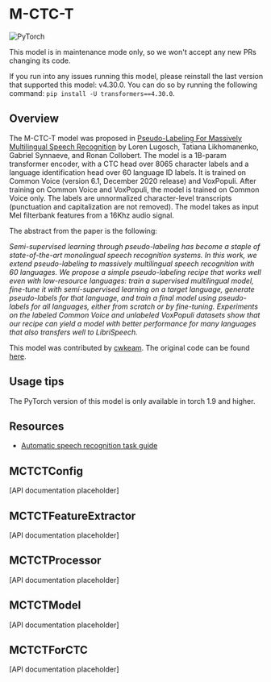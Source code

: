 <!--Copyright 2022 The HuggingFace Team. All rights reserved.

Licensed under the Apache License, Version 2.0 (the "License"); you may not use this file except in compliance with
the License. You may obtain a copy of the License at

http://www.apache.org/licenses/LICENSE-2.0

Unless required by applicable law or agreed to in writing, software distributed under the License is distributed on
an "AS IS" BASIS, WITHOUT WARRANTIES OR CONDITIONS OF ANY KIND, either express or implied. See the License for the
specific language governing permissions and limitations under the License.

⚠️ Note that this file is in Markdown but contain specific syntax for our doc-builder (similar to MDX) that may not be
rendered properly in your Markdown viewer.

-->

# M-CTC-T

<div class="flex flex-wrap space-x-1">
<img alt="PyTorch" src="https://img.shields.io/badge/PyTorch-DE3412?style=flat&logo=pytorch&logoColor=white">
</div>

<Tip warning={true}>

This model is in maintenance mode only, so we won't accept any new PRs changing its code.

If you run into any issues running this model, please reinstall the last version that supported this model: v4.30.0.
You can do so by running the following command: `pip install -U transformers==4.30.0`.

</Tip>

## Overview

The M-CTC-T model was proposed in [Pseudo-Labeling For Massively Multilingual Speech Recognition](https://arxiv.org/abs/2111.00161) by Loren Lugosch, Tatiana Likhomanenko, Gabriel Synnaeve, and Ronan Collobert. The model is a 1B-param transformer encoder, with a CTC head over 8065 character labels and a language identification head over 60 language ID labels. It is trained on Common Voice (version 6.1, December 2020 release) and VoxPopuli. After training on Common Voice and VoxPopuli, the model is trained on Common Voice only. The labels are unnormalized character-level transcripts (punctuation and capitalization are not removed). The model takes as input Mel filterbank features from a 16Khz audio signal.

The abstract from the paper is the following:

*Semi-supervised learning through pseudo-labeling has become a staple of state-of-the-art monolingual
speech recognition systems. In this work, we extend pseudo-labeling to massively multilingual speech
recognition with 60 languages. We propose a simple pseudo-labeling recipe that works well even
with low-resource languages: train a supervised multilingual model, fine-tune it with semi-supervised
learning on a target language, generate pseudo-labels for that language, and train a final model using
pseudo-labels for all languages, either from scratch or by fine-tuning. Experiments on the labeled
Common Voice and unlabeled VoxPopuli datasets show that our recipe can yield a model with better
performance for many languages that also transfers well to LibriSpeech.*

This model was contributed by [cwkeam](https://huggingface.co/cwkeam). The original code can be found [here](https://github.com/flashlight/wav2letter/tree/main/recipes/mling_pl).

## Usage tips

The PyTorch version of this model is only available in torch 1.9 and higher.

## Resources

- [Automatic speech recognition task guide](../tasks/asr)

## MCTCTConfig

[API documentation placeholder]

## MCTCTFeatureExtractor

[API documentation placeholder]

## MCTCTProcessor

[API documentation placeholder]

## MCTCTModel

[API documentation placeholder]

## MCTCTForCTC

[API documentation placeholder]